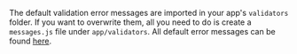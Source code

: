 The default validation error messages are imported in your app's `validators` folder. If you want to overwrite them, all you need to do is create a `messages.js` file under `app/validators`. All default error messages can be found [here](https://github.com/offirgolan/ember-cp-validations/blob/master/app/validators/messages.js).
